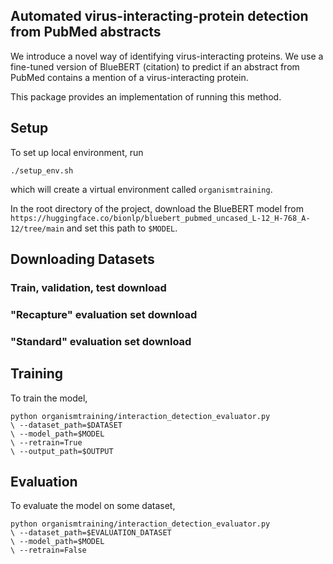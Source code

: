 ## Automated virus-interacting-protein detection from PubMed abstracts

We introduce a novel way of identifying virus-interacting proteins. We use a fine-tuned version of BlueBERT (citation) to predict if an abstract from PubMed contains a mention of a virus-interacting protein.

This package provides an implementation of running this method.

## Setup
To set up local environment, run
```
./setup_env.sh
```
which will create a virtual environment called `organismtraining`.

In the root directory of the project, download the BlueBERT model from `https://huggingface.co/bionlp/bluebert_pubmed_uncased_L-12_H-768_A-12/tree/main` and set this path to `$MODEL`.

## Downloading Datasets

### Train, validation, test download

### "Recapture" evaluation set download

### "Standard" evaluation set download

## Training
To train the model,
```
python organismtraining/interaction_detection_evaluator.py
\ --dataset_path=$DATASET
\ --model_path=$MODEL
\ --retrain=True
\ --output_path=$OUTPUT
```

## Evaluation
To evaluate the model on some dataset,
```
python organismtraining/interaction_detection_evaluator.py
\ --dataset_path=$EVALUATION_DATASET
\ --model_path=$MODEL
\ --retrain=False
```
